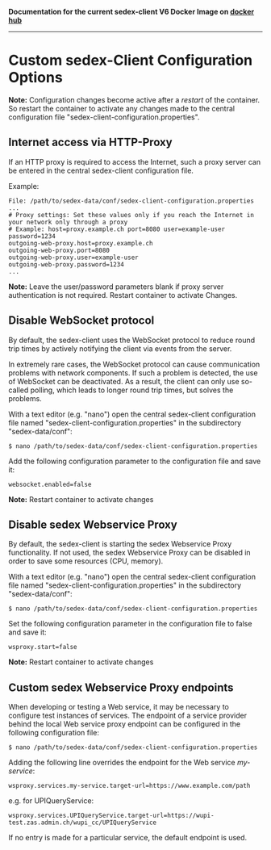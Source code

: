 **Documentation for the current sedex-client V6 Docker Image on [docker hub](https://hub.docker.com/r/sedexch/sedex-client)**

***

# Custom sedex-Client Configuration Options

**Note:**
Configuration changes become active after a *restart* of the container.
So restart the container to activate any changes made to the central configuration file "sedex-client-configuration.properties".


## Internet access via HTTP-Proxy
If an HTTP proxy is required to access the Internet, such a proxy server can be entered in the central sedex-client configuration file.

Example:

    File: /path/to/sedex-data/conf/sedex-client-configuration.properties
    ...
    # Proxy settings: Set these values only if you reach the Internet in your network only through a proxy
    # Example: host=proxy.example.ch port=8080 user=example-user password=1234
    outgoing-web-proxy.host=proxy.example.ch
    outgoing-web-proxy.port=8080
    outgoing-web-proxy.user=example-user
    outgoing-web-proxy.password=1234
    ...

**Note:** Leave the user/password parameters blank if proxy server authentication is not required. Restart container to activate Changes.



## Disable WebSocket protocol
By default, the sedex-client uses the WebSocket protocol to reduce round trip times by actively notifying the client via events from the server.

In extremely rare cases, the WebSocket protocol can cause communication problems with network components.
If such a problem is detected, the use of WebSocket can be deactivated.
As a result, the client can only use so-called polling, which leads to longer round trip times, but solves the problems.

With a text editor (e.g. "nano") open the central sedex-client configuration file named "sedex-client-configuration.properties" in the subdirectory "sedex-data/conf":

    $ nano /path/to/sedex-data/conf/sedex-client-configuration.properties

Add the following configuration parameter to the configuration file and save it:

    websocket.enabled=false
    
**Note:** Restart container to activate changes    

## Disable sedex Webservice Proxy
By default, the sedex-client is starting the sedex Webservice Proxy functionality. If not used, the sedex Webservice Proxy can be disabled in order to save some resources (CPU, memory).


With a text editor (e.g. "nano") open the central sedex-client configuration file named "sedex-client-configuration.properties" in the subdirectory "sedex-data/conf":

    $ nano /path/to/sedex-data/conf/sedex-client-configuration.properties

Set the following configuration parameter in the configuration file to false and save it:

    wsproxy.start=false

**Note:** Restart container to activate changes

## Custom sedex Webservice Proxy endpoints

When developing or testing a Web service, it may be necessary to configure test instances of services.
The endpoint of a service provider behind the local Web service proxy endpoint can be configured in the following 
configuration file:

    $ nano /path/to/sedex-data/conf/sedex-client-configuration.properties

Adding the following line overrides the endpoint for the Web service *my-service*:

    wsproxy.services.my-service.target-url=https://www.example.com/path  

e.g. for UPIQueryService:
    
    wsproxy.services.UPIQueryService.target-url=https://wupi-test.zas.admin.ch/wupi_cc/UPIQueryService 

If no entry is made for a particular service, the default endpoint is used.

